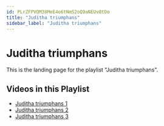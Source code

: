 ```yaml
---
id: PLrZFPVQM38MeE4o6tNmS2oQ9aNEUv8tDo
title: "Juditha triumphans"
sidebar_label: "Juditha triumphans"
---
```


# Juditha triumphans

This is the landing page for the playlist "Juditha triumphans".

## Videos in this Playlist

- [Juditha triumphans 1](v0eT-Zdqd_k.md)
- [Juditha triumphans 2](-tcqNPBjMjs.md)
- [Juditha triumphans 3](zfftvPPKRAs.md)

